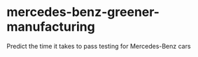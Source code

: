 # mercedes-benz-greener-manufacturing
Predict the time it takes to pass testing for Mercedes-Benz cars
